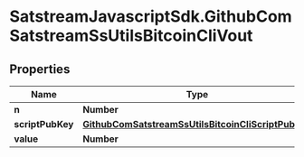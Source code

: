 # SatstreamJavascriptSdk.GithubComSatstreamSsUtilsBitcoinCliVout

## Properties
Name | Type | Description | Notes
------------ | ------------- | ------------- | -------------
**n** | **Number** |  | [optional] 
**scriptPubKey** | [**GithubComSatstreamSsUtilsBitcoinCliScriptPubKey**](GithubComSatstreamSsUtilsBitcoinCliScriptPubKey.md) |  | [optional] 
**value** | **Number** |  | [optional] 
